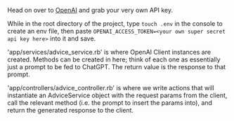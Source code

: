 Head on over to [OpenAI](https://platform.openai.com/account/api-keys) and grab your very own API key.

While in the root directory of the project, type `touch .env` in the console to create an env file, then paste `OPENAI_ACCESS_TOKEN=<your own super secret api key here>` into it and save.

'app/services/advice_service.rb' is where OpenAI Client instances are created. Methods can be created in here; think of each one as essentially just a prompt to be fed to ChatGPT. The return value is the response to that prompt.

'app/controllers/advice_controller.rb' is where we write actions that will instantiate an AdviceService object with the request params from the client, call the relevant method (i.e. the prompt to insert the params into), and return the generated response to the client.